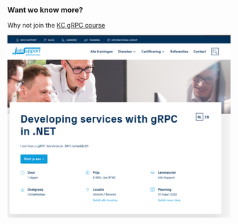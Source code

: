 ### Want wo know more?

Why not join the [KC gRPC course](https://training.infosupport.com/trainingen/GRPCDEV/developing-services-with-grpc-in-.net/)<!-- .element target="_blank" -->

![](/img/grpc.png)